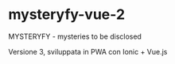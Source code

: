 # mysteryfy-vue-2

MYSTERYFY - mysteries to be disclosed

Versione 3, sviluppata in PWA con Ionic + Vue.js
